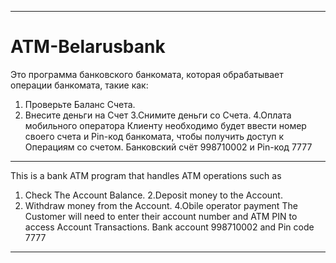 *************************************************************************************************************************************************************************

# ATM-Belarusbank
Это программа банковского банкомата, которая обрабатывает операции банкомата, такие как:
1. Проверьте Баланс Счета.
2. Внесите деньги на Счет
3.Снимите деньги со Счета.
4.Оплата мобильного оператора 
Клиенту необходимо будет ввести номер своего счета и Pin-код банкомата, чтобы получить доступ к Операциям со счетом.
Банковский счёт 998710002 и Pin-код 7777
-------------------------------------------------------------------------------------------------------------------------------------------------------------------------
This is a bank ATM program that handles ATM operations such as
1. Check The Account Balance.
2.Deposit money to the Account.
3. Withdraw money from the Account.
4.Obile operator payment
The Customer will need to enter their account number and ATM PIN to access Account Transactions.
Bank account 998710002 and Pin code 7777

*************************************************************************************************************************************************************************

